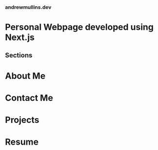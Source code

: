 ### andrewmullins.dev

# Personal Webpage developed using Next.js

## Sections

# About Me

# Contact Me

# Projects

# Resume
